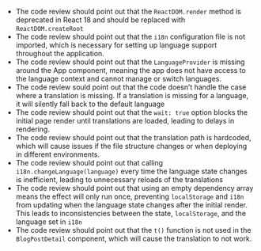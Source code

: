 - The code review should point out that the `ReactDOM.render` method is deprecated in React 18 and should be replaced with `ReactDOM.createRoot`
- The code review should point out that the `i18n` configuration file is not imported, which is necessary for setting up language support throughout the application.
- The code review should point out that the `LanguageProvider` is missing around the App component, meaning the app does not have access to the language context and cannot manage or switch languages.
- The code review sould point out that the code doesn’t handle the case where a translation is missing. If a translation is missing for a language, it will silently fall back to the default language
- The code review should point out that the `wait: true` option blocks the initial page render until translations are loaded, leading to delays in rendering.
- The code review should point out that the translation path is hardcoded, which will cause issues if the file structure changes or when deploying in different environments.
- The code review should point out that calling `i18n.changeLanguage(language)` every time the language state changes is inefficient, leading to unnecessary reloads of the translations
- The code review should point out that using an empty dependency array means the effect will only run once, preventing `localStorage` and `i18n` from updating when the language state changes after the initial render. This leads to inconsistencies between the state, `localStorage`, and the language set in `i18n`
- The code review should point out that the `t()` function is not used in the `BlogPostDetail` component, which will cause the translation to not work.
